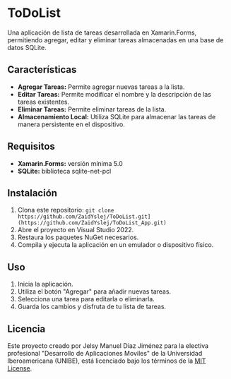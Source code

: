 # ToDoList

Una aplicación de lista de tareas desarrollada en Xamarin.Forms, permitiendo agregar, editar y eliminar tareas almacenadas en una base de datos SQLite.

## Características

- **Agregar Tareas:** Permite agregar nuevas tareas a la lista.
- **Editar Tareas:** Permite modificar el nombre y la descripción de las tareas existentes.
- **Eliminar Tareas:** Permite eliminar tareas de la lista.
- **Almacenamiento Local:** Utiliza SQLite para almacenar las tareas de manera persistente en el dispositivo.

## Requisitos

- **Xamarin.Forms:** versión mínima 5.0
- **SQLite:** biblioteca sqlite-net-pcl

## Instalación

1. Clona este repositorio: `git clone https://github.com/ZaidYslej/ToDoList.git](https://github.com/ZaidYslej/ToDoList_App.git)`
2. Abre el proyecto en Visual Studio 2022.
3. Restaura los paquetes NuGet necesarios.
4. Compila y ejecuta la aplicación en un emulador o dispositivo físico.

## Uso

1. Inicia la aplicación.
2. Utiliza el botón "Agregar" para añadir nuevas tareas.
3. Selecciona una tarea para editarla o eliminarla.
4. Guarda los cambios y disfruta de tu lista de tareas.

## Licencia

Este proyecto creado por Jelsy Manuel Díaz Jiménez para la electiva profesional "Desarrollo de Aplicaciones Moviles" de la Universidad Iberoamericana (UNIBE), está licenciado bajo los términos de la [MIT License](LICENSE).
